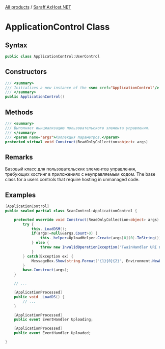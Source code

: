 ﻿[All products](../) / [Saraff.AxHost.NET](./index.md)
# ApplicationControl Class
## Syntax
```c#
public class ApplicationControl:UserControl
```
## Constructors
```c#
/// <summary>
/// Initializes a new instance of the <see cref="ApplicationControl"/> class.
/// </summary>
public ApplicationControl()
```
## Methods
```c#
/// <summary>
/// Выполняет инициализацию пользовательского элемента управления.
/// </summary>
/// <param name="args">Коллекция параметров.</param>
protected virtual void Construct(ReadOnlyCollection<object> args)
```
## Remarks
Базовый класс для пользовательских элементов управления, требующих хостинг в приложениях c неуправляемым кодом.
The base class for a users controls that require hosting in unmanaged code.
## Examples
```c#
[ApplicationControl]
public sealed partial class ScanControl:ApplicationControl {

    protected override void Construct(ReadOnlyCollection<object> args) {
        try {
            this._LoadDSM();
            if(args!=null&&args.Count>0) {
                this._helper=UploadHelper.Create(args[0](0).ToString());
            } else {
                throw new InvalidOperationException("TwainHandler URI not set.");
            }
        } catch(Exception ex) {
            MessageBox.Show(string.Format("{1}{0}{2}", Environment.NewLine, ex.Message, ex.StackTrace), ex.GetType().Name, MessageBoxButtons.OK, MessageBoxIcon.Error);
        }
        base.Construct(args);
    }

    // ...

    [ApplicationProcessed]
    public void _LoadDS() {
        // ...
    }

    [ApplicationProcessed]
    public event EventHandler Uploading;

    [ApplicationProcessed]
    public event EventHandler Uploaded;

}
```
